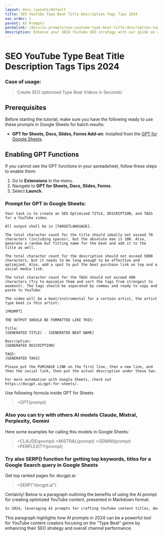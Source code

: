 ```yaml
---
layout: docs_layouts/default
title: SEO YouTube Type Beat Title Description Tags Tips 2024
nav_order: 1
parent: AI Prompts
permalink: /docs/ai-prompts/seo-youtube-type-beat-title-description-tags-tips-2024
description: Enhance your 2024 YouTube SEO strategy with our guide on crafting impactful type beat titles, descriptions, and tags. Discover expert tips to boost visibility, optimize algorithms, and grow your audience effectively. Perfect for musicians and content creators aiming for success.
---
```


# SEO YouTube Type Beat Title Description Tags Tips 2024

### Case of usage:
> Create SEO optimized Type Beat Videos in Seconds!

## Prerequisites

Before starting the tutorial, make sure you have the following ready to use these prompts in Google Sheets for batch results:

- **GPT for Sheets, Docs, Slides, Forms Add-on**: Installed from the [GPT for Google Sheets](https://workspace.google.com/u/0/marketplace/app/gpt_for_sheets_docs_forms_slides/466607203252).

## Enabling GPT Functions

If you cannot see the GPT functions in your spreadsheet, follow these steps to enable them:

1. Go to **Extensions** in the menu.
2. Navigate to **GPT for Sheets, Docs, Slides, Forms**.
3. Select **Launch**.


### Prompt for GPT in Google Sheets:
```shell
Your task is to create an SEO Optimized TITLE, DESCRIPTION, and TAGS for a YouTube video. 

All output shall be in [TARGETLANGUAGE]. 

The total character count for the title should ideally not exceed 70 characters (including spaces), but the absolute max is 100. Also, generate a random but fitting name for the beat and add it to the title as well.

The total character count for the description should not exceed 5000 characters, but it needs to be long enough to be effective and optimized. Also, add a spot to put the beat purchase link on top and a social media link.

The total character count for the TAGS should not exceed 400 characters (Try to maximize them and sort the tags from strongest to weakest). The tags should be separated by commas and ready to copy and paste to YouTube.

The video will be a beat/instrumental for a certain artist, the artist type beat is this artist:

[PROMPT]

THE OUTPUT SHOULD BE FORMATTED LIKE THIS:

Title: 
[GENERATED TITLE] - [GENERATED BEAT NAME]

Description:
[GENERATED DESCRIPTION]

TAGS:
[GENERATED TAGS]

Please put the PURCHASE LINK on the first line, then a new line, and then the social link, then put the actual description under those two. 

For more automation with Google Sheets, check out https://docgpt.ai/gpt-for-sheets/.
```

Use following formula inside GPT for Sheets
> =GPT(prompt)

### Also you can try with others AI models Claude, Mistral, Perplexity, Gemini
Here some examples for calling this models in Google Sheets:

> =CLAUDE(prompt)
> =MISTRAL(prompt)
> =GEMINI(prompt)
> =PERPLEXITY(prompt)


### Try also SERP() function for getting top keywords, titles for a Google Search query in Google Sheets

Get top ranked pages for docgpt.ai:

> =SERP("docgpt.ai")



Certainly! Below is a paragraph outlining the benefits of using the AI prompt for creating optimized YouTube content, presented in Markdown format:

```markdown
In 2024, leveraging AI prompts for crafting YouTube content titles, descriptions, and tags, especially in the "Type Beat" niche, can significantly amplify your channel's SEO performance. First, an AI prompt ensures that your content is imbued with relevant, high-performing keywords, which are instrumental in enhancing search engine visibility, thereby attracting a larger viewer base. By generating compelling and descriptive titles, the AI prompt captures viewers' attention and elevates click-through rates. Crafting well-structured descriptions and tags further reinforces content discoverability by aligning with trending search queries and related content within your niche. Additionally, AI can provide insights into audience behavior and preferences, enabling creators to tailor their content more effectively to meet viewer demand. This data-driven approach not only optimizes content for algorithms but also fosters a deeper engagement with your audience, driving retention and encouraging organic growth. Ultimately, utilizing an AI prompt for SEO purposes empowers creators to navigate YouTube's competitive landscape with precision and creativity, ensuring their content reaches its target audience more efficiently and resonates more strongly, leading to a more successful channel in the long run.
``` 

This paragraph highlights how AI prompts in 2024 can be a powerful tool for YouTube content creators focusing on the "Type Beat" genre by enhancing their SEO strategy and overall channel performance.
